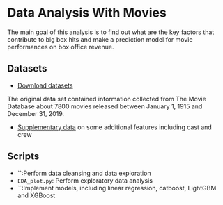 # Data Analysis With Movies

The main goal of this analysis is to find out what are the key factors that contribute to big box hits and make a prediction model for movie performances on box office revenue.

## Datasets

- [Download datasets]( https://www.kaggle.com/davidcochran/the-movie-database-19022019)

The original data set contained information collected from The Movie Database about 7800 movies released between January 1, 1915 and December 31, 2019.

- [Supplementary data](https://www.kaggle.com/c/tmdb-box-office-prediction/data) on some additional features including cast and crew

## Scripts

- ``:Perform data cleansing and data exploration
- `EDA_plot.py`: Perform exploratory data analysis
- ``:Implement models, including linear regression, catboost, LightGBM and XGBoost
